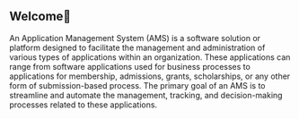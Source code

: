 ## Welcome👋

An Application Management System (AMS) is a software solution or platform designed to facilitate the management and administration of various types of applications within an organization. These applications can range from software applications used for business processes to applications for membership, admissions, grants, scholarships, or any other form of submission-based process. The primary goal of an AMS is to streamline and automate the management, tracking, and decision-making processes related to these applications.

<!--

**Here are some ideas to get you started:**

🙋‍♀️ A short introduction - what is your organization all about?
🌈 Contribution guidelines - how can the community get involved?
👩‍💻 Useful resources - where can the community find your docs? Is there anything else the community should know?
🍿 Fun facts - what does your team eat for breakfast?
🧙 Remember, you can do mighty things with the power of [Markdown](https://docs.github.com/github/writing-on-github/getting-started-with-writing-and-formatting-on-github/basic-writing-and-formatting-syntax)
-->
